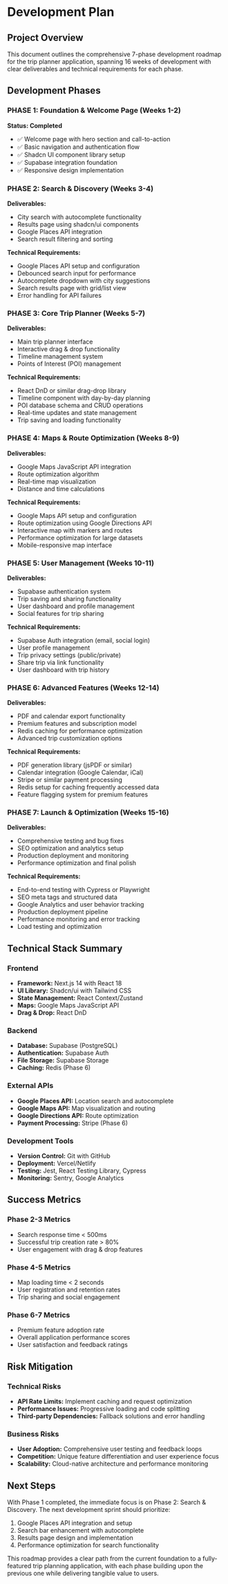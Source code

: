 # Development Plan

## Project Overview
This document outlines the comprehensive 7-phase development roadmap for the trip planner application, spanning 16 weeks of development with clear deliverables and technical requirements for each phase.

## Development Phases

### PHASE 1: Foundation & Welcome Page (Weeks 1-2)
**Status: Completed**
- ✅ Welcome page with hero section and call-to-action
- ✅ Basic navigation and authentication flow
- ✅ Shadcn UI component library setup
- ✅ Supabase integration foundation
- ✅ Responsive design implementation

### PHASE 2: Search & Discovery (Weeks 3-4)
**Deliverables:**
- City search with autocomplete functionality
- Results page using shadcn/ui components
- Google Places API integration
- Search result filtering and sorting

**Technical Requirements:**
- Google Places API setup and configuration
- Debounced search input for performance
- Autocomplete dropdown with city suggestions
- Search results page with grid/list view
- Error handling for API failures

### PHASE 3: Core Trip Planner (Weeks 5-7)
**Deliverables:**
- Main trip planner interface
- Interactive drag & drop functionality
- Timeline management system
- Points of Interest (POI) management

**Technical Requirements:**
- React DnD or similar drag-drop library
- Timeline component with day-by-day planning
- POI database schema and CRUD operations
- Real-time updates and state management
- Trip saving and loading functionality

### PHASE 4: Maps & Route Optimization (Weeks 8-9)
**Deliverables:**
- Google Maps JavaScript API integration
- Route optimization algorithm
- Real-time map visualization
- Distance and time calculations

**Technical Requirements:**
- Google Maps API setup and configuration
- Route optimization using Google Directions API
- Interactive map with markers and routes
- Performance optimization for large datasets
- Mobile-responsive map interface

### PHASE 5: User Management (Weeks 10-11)
**Deliverables:**
- Supabase authentication system
- Trip saving and sharing functionality
- User dashboard and profile management
- Social features for trip sharing

**Technical Requirements:**
- Supabase Auth integration (email, social login)
- User profile management
- Trip privacy settings (public/private)
- Share trip via link functionality
- User dashboard with trip history

### PHASE 6: Advanced Features (Weeks 12-14)
**Deliverables:**
- PDF and calendar export functionality
- Premium features and subscription model
- Redis caching for performance optimization
- Advanced trip customization options

**Technical Requirements:**
- PDF generation library (jsPDF or similar)
- Calendar integration (Google Calendar, iCal)
- Stripe or similar payment processing
- Redis setup for caching frequently accessed data
- Feature flagging system for premium features

### PHASE 7: Launch & Optimization (Weeks 15-16)
**Deliverables:**
- Comprehensive testing and bug fixes
- SEO optimization and analytics setup
- Production deployment and monitoring
- Performance optimization and final polish

**Technical Requirements:**
- End-to-end testing with Cypress or Playwright
- SEO meta tags and structured data
- Google Analytics and user behavior tracking
- Production deployment pipeline
- Performance monitoring and error tracking
- Load testing and optimization

## Technical Stack Summary

### Frontend
- **Framework:** Next.js 14 with React 18
- **UI Library:** Shadcn/ui with Tailwind CSS
- **State Management:** React Context/Zustand
- **Maps:** Google Maps JavaScript API
- **Drag & Drop:** React DnD

### Backend
- **Database:** Supabase (PostgreSQL)
- **Authentication:** Supabase Auth
- **File Storage:** Supabase Storage
- **Caching:** Redis (Phase 6)

### External APIs
- **Google Places API:** Location search and autocomplete
- **Google Maps API:** Map visualization and routing
- **Google Directions API:** Route optimization
- **Payment Processing:** Stripe (Phase 6)

### Development Tools
- **Version Control:** Git with GitHub
- **Deployment:** Vercel/Netlify
- **Testing:** Jest, React Testing Library, Cypress
- **Monitoring:** Sentry, Google Analytics

## Success Metrics

### Phase 2-3 Metrics
- Search response time < 500ms
- Successful trip creation rate > 80%
- User engagement with drag & drop features

### Phase 4-5 Metrics
- Map loading time < 2 seconds
- User registration and retention rates
- Trip sharing and social engagement

### Phase 6-7 Metrics
- Premium feature adoption rate
- Overall application performance scores
- User satisfaction and feedback ratings

## Risk Mitigation

### Technical Risks
- **API Rate Limits:** Implement caching and request optimization
- **Performance Issues:** Progressive loading and code splitting
- **Third-party Dependencies:** Fallback solutions and error handling

### Business Risks
- **User Adoption:** Comprehensive user testing and feedback loops
- **Competition:** Unique feature differentiation and user experience focus
- **Scalability:** Cloud-native architecture and performance monitoring

## Next Steps

With Phase 1 completed, the immediate focus is on Phase 2: Search & Discovery. The next development sprint should prioritize:

1. Google Places API integration and setup
2. Search bar enhancement with autocomplete
3. Results page design and implementation
4. Performance optimization for search functionality

This roadmap provides a clear path from the current foundation to a fully-featured trip planning application, with each phase building upon the previous one while delivering tangible value to users.
